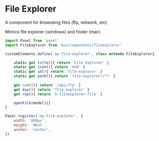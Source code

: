 File Explorer
===============

A component for browseing files (ftp, network, etc)

Mimics file explorer (windows) and finder (mac)

```js
import Panel from 'panel'
import FileExplorer from 'bui/components/fileexplorer'

customElements.define('my-file-explorer', class extends FileExplorer{

    static get title(){ return 'File Explorer' }
	static get icon(){ return 'hdd' }
    static get id(){ return 'file-explorer' }
    static get path(){ return 'file-explorer(/*)' }
    
    get root(){ return '/api/ftp' }
    get key(){ return 'file-explorer' }
    get row(){ return 'b-fileexplorer-file' }

    openFile(model){}
}

Panel.register('my-file-explorer', {
    width: '800px',
    height: '96vh',
    anchor: 'center',
})